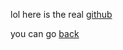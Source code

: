 lol here is the real [github](https://github.com)

you can go [back](https://aidaner.github.io/test-50/)
